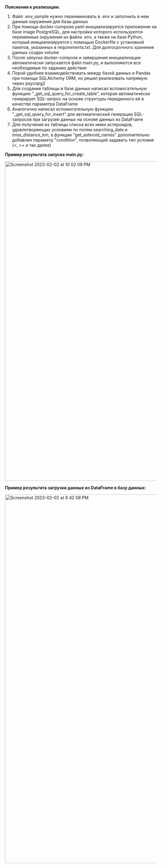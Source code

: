 **Пояснения к реализации:**

1) Файл .env_sample нужно переименовать в .env и заполнить в нем данные окружения для базы данных
2) При помощи docker-compose.yaml инициализируется приложение на базе image PostgreSQL, для настройки которого используются переменные окружения из файла .env, а также на базе Python, который инициализируется с помощью Dockerfile с установкой пакетов, указанных в requirements.txt. Для долгосрочного хранения данных создан volume
3) После запуска docker-compose и завершения инициализации автоматически запускается файл main.py, и выполняются все необходимые по заданию действия
4) Порой удобнее взаимодействовать между базой данных и Pandas при помощи SQLAlchemy ORM, но решил реализовать напрямую через psycopg2
5) Для создания таблицы в базе данных написал вспомогательную функцию "_get_sql_query_for_create_table", которая автоматически генерирует SQL-запрос  на основе структуры переданного ей в качестве параметра DataFrame
6) Аналогично написал вспомогательную функцию "_get_sql_query_for_insert" для автоматический генерации SQL-запросов при загрузке данных на основе данных из DataFrame
7) Для получения из таблицы списка всех имен астероидов, удовлетворяющих условиям по полям searching_date и miss_distance_km, в функции "get_asteroid_names" дополнительно добавлен параметр "condition", позволяющий задавать тип условия (<, >= и так далее)

**Пример результата запуска main.py:**

<img width="1055" alt="Screenshot 2023-02-02 at 10 02 09 PM" src="https://user-images.githubusercontent.com/102062747/216433301-a7169a6a-a448-43c6-9a23-7bc759976b05.png">


**Пример результата загрузки данных из DataFrame в базу данных:**

<img width="1217" alt="Screenshot 2023-02-02 at 9 42 08 PM" src="https://user-images.githubusercontent.com/102062747/216433366-6efee816-9df9-445a-ac7d-2cc646fddb59.png">

